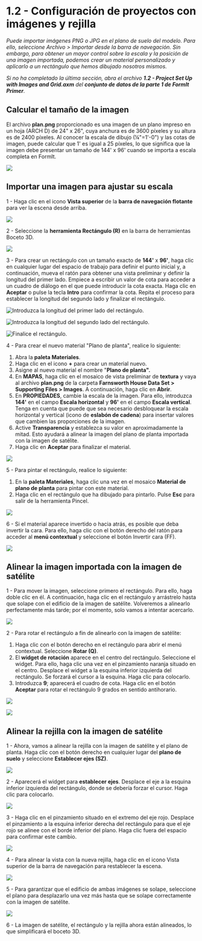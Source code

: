 # 1.2 - Configuración de proyectos con imágenes y rejilla

_Puede importar imágenes PNG o JPG en el plano de suelo del modelo. Para ello, seleccione Archivo > Importar desde la barra de navegación. Sin embargo, para obtener un mayor control sobre la escala y la posición de una imagen importada, podemos crear un material personalizado y aplicarlo a un rectángulo que hemos dibujado nosotros mismos._

_Si no ha completado la última sección, abra el archivo_ _**1.2 - Project Set Up with Images and Grid.axm**_ _del_ _**conjunto de datos de la parte 1 de FormIt Primer**._

## **Calcular el tamaño de la imagen**

El archivo **plan.png** proporcionado es una imagen de un plano impreso en un hoja (ARCH D) de 24" x 26", cuya anchura es de 3600 píxeles y su altura es de 2400 píxeles. Al conocer la escala de dibujo (¼"=1'-0") y las cotas de imagen, puede calcular que 1' es igual a 25 píxeles, lo que significa que la imagen debe presentar un tamaño de 144' x 96' cuando se importa a escala completa en FormIt.

![](<../../.gitbook/assets/0 (1) (2).png>)

## **Importar una imagen para ajustar su escala**

1 - Haga clic en el icono **Vista superior** de la **barra de navegación flotante** para ver la escena desde arriba.

![](<../../.gitbook/assets/1 (1).png>)

2 - Seleccione la **herramienta Rectángulo (R)** en la barra de herramientas Boceto 3D.

![](<../../.gitbook/assets/2 (1).png>)

3 - Para crear un rectángulo con un tamaño exacto de **144'** x **96'**, haga clic en cualquier lugar del espacio de trabajo para definir el punto inicial y, a continuación, mueva el ratón para obtener una vista preliminar y definir la longitud del primer lado. Empiece a escribir un valor de cota para acceder a un cuadro de diálogo en el que puede introducir la cota exacta. Haga clic en **Aceptar** o pulse la tecla **Intro** para confirmar la cota. Repita el proceso para establecer la longitud del segundo lado y finalizar el rectángulo.

![Introduzca la longitud del primer lado del rectángulo.](<../../.gitbook/assets/3 (1).png>)

![Introduzca la longitud del segundo lado del rectángulo.](<../../.gitbook/assets/4 (1).png>)

![Finalice el rectángulo.](<../../.gitbook/assets/5 (1).png>)

4 - Para crear el nuevo material "Plano de planta", realice lo siguiente:

1. Abra la **paleta Materiales**.
2. Haga clic en el icono **+** para crear un material nuevo.
3. Asigne al nuevo material el nombre "**Plano de planta".**
4. En **MAPAS**, haga clic en el mosaico de vista preliminar de **textura** y vaya al archivo **plan.png** de la carpeta **Farnsworth House Data Set > Supporting Files > Images**. A continuación, haga clic en **Abrir**.
5. En **PROPIEDADES**, cambie la escala de la imagen. Para ello, introduzca **144'** en el campo **Escala horizontal** y **96'** en el campo **Escala vertical**. Tenga en cuenta que puede que sea necesario desbloquear la escala horizontal y vertical (icono de **eslabón de cadena**) para insertar valores que cambien las proporciones de la imagen.
6. Active **Transparencia** y establezca su valor en aproximadamente la mitad. Esto ayudará a alinear la imagen del plano de planta importada con la imagen de satélite.
7. Haga clic en **Aceptar** para finalizar el material.

![](../../.gitbook/assets/create-1.png)

5 - Para pintar el rectángulo, realice lo siguiente:

1. En la **paleta Materiales**, haga clic una vez en el mosaico **Material de plano de planta** para pintar con este material.
2. Haga clic en el rectángulo que ha dibujado para pintarlo. Pulse **Esc** para salir de la herramienta Pincel.

![](../../.gitbook/assets/7.jpeg)

6 - Si el material aparece invertido o hacia atrás, es posible que deba invertir la cara. Para ello, haga clic con el botón derecho del ratón para acceder al **menú contextual** y seleccione el botón Invertir cara (FF).

![](../../.gitbook/assets/8.png)

## **Alinear la imagen importada con la imagen de satélite**

1 - Para mover la imagen, seleccione primero el rectángulo. Para ello, haga doble clic en él. A continuación, haga clic en el rectángulo y arrástrelo hasta que solape con el edificio de la imagen de satélite. Volveremos a alinearlo perfectamente más tarde; por el momento, solo vamos a intentar acercarlo.

![](../../.gitbook/assets/9.png)

2 - Para rotar el rectángulo a fin de alinearlo con la imagen de satélite:

1. Haga clic con el botón derecho en el rectángulo para abrir el menú contextual. Seleccione **Rotar (Q)**.
2. El **widget de rotación** aparece en el centro del rectángulo. Seleccione el widget. Para ello, haga clic una vez en el pinzamiento naranja situado en el centro. Desplace el widget a la esquina inferior izquierda del rectángulo. Se forzará el cursor a la esquina. Haga clic para colocarlo.
3. Introduzca **9**; aparecerá el cuadro de cota. Haga clic en el botón **Aceptar** para rotar el rectángulo 9 grados en sentido antihorario.

![](../../.gitbook/assets/10.png)

![](../../.gitbook/assets/11.png)

## **Alinear la rejilla con la imagen de satélite**

1 - Ahora, vamos a alinear la rejilla con la imagen de satélite y el plano de planta. Haga clic con el botón derecho en cualquier lugar del **plano de suelo** y seleccione **Establecer ejes (SZ)**.

![](../../.gitbook/assets/12.png)

2 - Aparecerá el widget para **establecer ejes**. Desplace el eje a la esquina inferior izquierda del rectángulo, donde se debería forzar el cursor. Haga clic para colocarlo.

![](../../.gitbook/assets/13.png)

3 - Haga clic en el pinzamiento situado en el extremo del eje rojo. Desplace el pinzamiento a la esquina inferior derecha del rectángulo para que el eje rojo se alinee con el borde inferior del plano. Haga clic fuera del espacio para confirmar este cambio.

![](../../.gitbook/assets/14.png)

4 - Para alinear la vista con la nueva rejilla, haga clic en el icono Vista superior de la barra de navegación para restablecer la escena.

![](../../.gitbook/assets/15.png)

5 - Para garantizar que el edificio de ambas imágenes se solape, seleccione el plano para desplazarlo una vez más hasta que se solape correctamente con la imagen de satélite.

![](../../.gitbook/assets/16.png)

6 - La imagen de satélite, el rectángulo y la rejilla ahora están alineados, lo que simplificará el boceto 3D.
